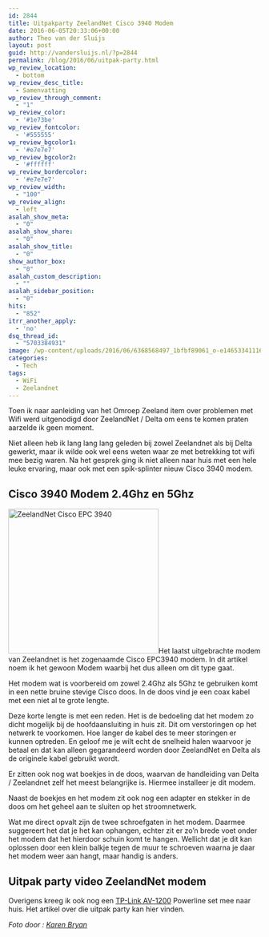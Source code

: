 ```yaml
---
id: 2844
title: Uitpakparty ZeelandNet Cisco 3940 Modem
date: 2016-06-05T20:33:06+00:00
author: Theo van der Sluijs
layout: post
guid: http://vandersluijs.nl/?p=2844
permalink: /blog/2016/06/uitpak-party.html
wp_review_location:
  - bottom
wp_review_desc_title:
  - Samenvatting
wp_review_through_comment:
  - "1"
wp_review_color:
  - '#1e73be'
wp_review_fontcolor:
  - '#555555'
wp_review_bgcolor1:
  - '#e7e7e7'
wp_review_bgcolor2:
  - '#ffffff'
wp_review_bordercolor:
  - '#e7e7e7'
wp_review_width:
  - "100"
wp_review_align:
  - left
asalah_show_meta:
  - "0"
asalah_show_share:
  - "0"
asalah_show_title:
  - "0"
show_author_box:
  - "0"
asalah_custom_description:
  - ""
asalah_sidebar_position:
  - "0"
hits:
  - "852"
itrr_another_apply:
  - 'no'
dsq_thread_id:
  - "5703384931"
image: /wp-content/uploads/2016/06/6368568497_1bfbf89061_o-e1465334111675-825x510.jpg
categories:
  - Tech
tags:
  - WiFi
  - Zeelandnet
---
```

Toen ik naar aanleiding van het Omroep Zeeland item over problemen met Wifi werd uitgenodigd door ZeelandNet / Delta om eens te komen praten aarzelde ik geen moment.

Niet alleen heb ik lang lang lang geleden bij zowel Zeelandnet als bij Delta gewerkt, maar ik wilde ook wel eens weten waar ze met betrekking tot wifi mee bezig waren. Na het gesprek ging ik niet alleen naar huis met een hele leuke ervaring, maar ook met een spik-splinter nieuw Cisco 3940 modem.<!--more-->

## Cisco 3940 Modem 2.4Ghz en 5Ghz

<img class="size-medium wp-image-2859 alignleft" src="https://vandersluijs.nl/wp-content/uploads/2016/06/Zeelandnet_Cisco_EPC3940-300x289.jpg" alt="ZeelandNet Cisco EPC 3940" width="300" height="289" srcset="https://vandersluijs.nl/wp-content/uploads/2016/06/Zeelandnet_Cisco_EPC3940-300x289.jpg 300w, https://vandersluijs.nl/wp-content/uploads/2016/06/Zeelandnet_Cisco_EPC3940-416x400.jpg 416w, https://vandersluijs.nl/wp-content/uploads/2016/06/Zeelandnet_Cisco_EPC3940.jpg 550w" sizes="(max-width: 300px) 100vw, 300px" />Het laatst uitgebrachte modem van Zeelandnet is het zogenaamde Cisco EPC3940 modem. In dit artikel noem ik het gewoon Modem waarbij het dus alleen om dit type gaat.

Het modem wat is voorbereid om zowel 2.4Ghz als 5Ghz te gebruiken komt in een nette bruine stevige Cisco doos. In de doos vind je een coax kabel met een niet al te grote lengte.

Deze korte lengte is met een reden. Het is de bedoeling dat het modem zo dicht mogelijk bij de hoofdaansluiting in huis zit. Dit om verstoringen op het netwerk te voorkomen. Hoe langer de kabel des te meer storingen er kunnen optreden. En geloof me je wilt echt de snelheid halen waarvoor je betaal en dat kan alleen gegarandeerd worden door ZeelandNet en Delta als de originele kabel gebruikt wordt.

Er zitten ook nog wat boekjes in de doos, waarvan de handleiding van Delta / Zeelandnet zelf het meest belangrijke is. Hiermee installeer je dit modem.

Naast de boekjes en het modem zit ook nog een adapter en stekker in de doos om het geheel aan te sluiten op het stroomnetwerk.

Wat me direct opvalt zijn de twee schroefgaten in het modem. Daarmee suggereert het dat je het kan ophangen, echter zit er zo&#8217;n brede voet onder het modem dat het hierdoor schuin komt te hangen. Wellicht dat je dit kan oplossen door een klein balkje tegen de muur te schroeven waarna je daar het modem weer aan hangt, maar handig is anders.

## Uitpak party video ZeelandNet modem



Overigens kreeg ik ook nog een [TP-Link AV-1200](https://vandersluijs.nl/blog/2016/06/uitpakparty-zeelandnet-tp-link-av-1200.html) Powerline set mee naar huis. Het artikel over die uitpak party kan hier</a> vinden.

_Foto door : <a class="owner-name truncate" title="Go to Karen Bryan's photostream" href="https://www.flickr.com/photos/europealacarte/" data-track="attributionNameClick" data-rapid_p="48">Karen Bryan_